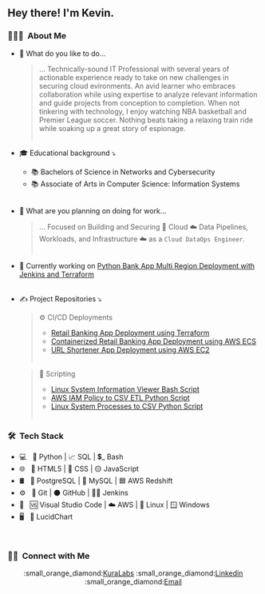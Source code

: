 <h2> Hey there! I'm Kevin.</h2>

<h3> 👨🏻‍💻 &nbsp;About Me </h3>

- 🤔 What do you like to do...
    > ... Technically-sound IT Professional with several years of actionable experience ready to take on new challenges in securing cloud evironments. An avid learner who embraces collaboration while using expertise to analyze relevant information and guide projects from conception to completion. When not tinkering with technology, I enjoy watching NBA basketball and Premier League soccer. Nothing beats taking a relaxing train ride while soaking up a great story of espionage.<br><br>
- 🎓 Educational background :arrow_heading_down:
    * :books: Bachelors of Science in Networks and Cybersecurity
    * :books: Associate of Arts in Computer Science: Information Systems<br><br>
- 💼 What are you planning on doing for work...
    > ... Focused on Building and Securing 🔐 Cloud ☁️ Data Pipelines, Workloads, and Infrastructure ☁️ as a `Cloud DataOps Engineer`.<br><br>
- 🌱 Currently working on [Python Bank App Multi Region Deployment with Jenkins and Terraform](https://github.com/kaedmond24/bank_app_deployment_6)<br><br>
- ✍️ Project Repositories :arrow_heading_down:
    > :gear: CI/CD Deployments
    >  * [Retail Banking App Deployment using Terraform](https://github.com/kaedmond24/python_banking_app_deployment_5)
    >  * [Containerized Retail Banking App Deployment using AWS ECS](https://github.com/kaedmond24/containerized_bank_application_deployment_7)
    >  * [URL Shortener App Deployment using AWS EC2](https://github.com/kaedmond24/python_url_shortener_deployment_4)<br><br>

    > :repeat: Scripting
    >  * [Linux System Information Viewer Bash Script](https://github.com/kaedmond24/Build-Script-3)
    >  * [AWS IAM Policy to CSV ETL Python Script](https://github.com/kaedmond24/iam_policies_csv_script)
    >  * [Linux System Processes to CSV Python Script](https://github.com/kaedmond24/python_system_processes_to_csv_script)<br><br>


<h3> 🛠 &nbsp;Tech Stack</h3>

- 💻 &nbsp;
🐍 Python | 
📈 SQL | 
💲_ Bash
- 🌐 &nbsp;
🔴 HTML5 | 
🔵 CSS | 
🟡 JavaScript
- 🛢 &nbsp;
🐘 PostgreSQL | 
🐬 MySQL | 
🟦 AWS Redshift
- ⚙️ &nbsp;
🥂 Git | 
  ⚫ GitHub | 
🤵‍♂️ Jenkins
- 🔧 &nbsp;
🆚 Visual Studio Code | 
☁️ AWS | 
🐧 Linux | 
🪟 Windows
- 🖥 &nbsp;
📐 LucidChart

<br/>

<h3> 🤝🏻 &nbsp;Connect with Me </h3>

<p align="center">
:small_orange_diamond:<a href="https://kuralabs.org">KuraLabs</a>
:small_orange_diamond:<a href="https://www.linkedin.com/in/kedmond24">Linkedin</a>
:small_orange_diamond:<a href="kaedmond24@gmail.com">Email</a>
</p>
